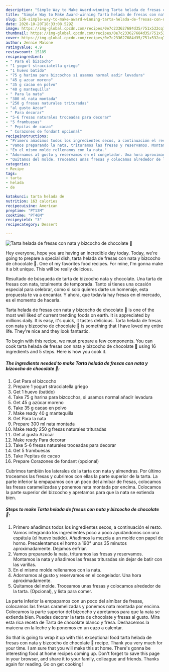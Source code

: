 ```yaml
---
description: "Simple Way to Make Award-winning Tarta helada de fresas con nata y bizcocho de chocolate 💞"
title: "Simple Way to Make Award-winning Tarta helada de fresas con nata y bizcocho de chocolate 💞"
slug: 536-simple-way-to-make-award-winning-tarta-helada-de-fresas-con-nata-y-bizcocho-de-chocolate
date: 2020-10-20T18:33:08.529Z
image: https://img-global.cpcdn.com/recipes/0e7c233627684d35/751x532cq70/tarta-helada-de-fresas-con-nata-y-bizcocho-de-chocolate-💞-foto-principal.jpg
thumbnail: https://img-global.cpcdn.com/recipes/0e7c233627684d35/751x532cq70/tarta-helada-de-fresas-con-nata-y-bizcocho-de-chocolate-💞-foto-principal.jpg
cover: https://img-global.cpcdn.com/recipes/0e7c233627684d35/751x532cq70/tarta-helada-de-fresas-con-nata-y-bizcocho-de-chocolate-💞-foto-principal.jpg
author: Jennie Malone
ratingvalue: 4.9
reviewcount: 15185
recipeingredient:
- " Para el bizcocho"
- "1 yogurt stracciatella griego"
- "1 huevo batido"
- "75 g harina para bizcochos si usamos normal aadir levadura"
- "45 g azcar moreno"
- "35 g cacao en polvo"
- "40 g mantequilla"
- " Para la nata"
- "300 ml nata montada"
- "250 g fresas naturales trituradas"
- "al gusto Azcar"
- " Para decorar"
- "5-6 fresas naturales troceadas para decorar"
- "5 frambuesas"
- " Pepitas de cacao"
- " Corazones de fondant opcional"
recipeinstructions:
- "Primero añadimos todos los ingredientes secos, a continuación el resto. Vamos integrando los ingredientes poco a poco ayudándonos con una espátula (el huevo batido). Añadimos la mezcla a un molde con papel de horno. Precalentamos el horno a 190° unos 35 minutos aproximadamente. Dejamos enfriar."
- "Vamos preparando la nata, trituramos las fresas y reservamos. Montamos la nata y añadimos las fresas trituradas sin dejar de batir con las varillas."
- "En el mismo molde rellenamos con la nata."
- "Adornamos al gusto y reservamos en el congelador. Una hora aproximadamente."
- "Quitamos del molde. Troceamos unas fresas y colocamos alrededor de la tarta. (Opcional), y lista para comer."
categories:
- Recipe
tags:
- tarta
- helada
- de

katakunci: tarta helada de 
nutrition: 163 calories
recipecuisine: American
preptime: "PT13M"
cooktime: "PT46M"
recipeyield: "3"
recipecategory: Dessert

---
```



![Tarta helada de fresas con nata y bizcocho de chocolate 💞](https://img-global.cpcdn.com/recipes/0e7c233627684d35/751x532cq70/tarta-helada-de-fresas-con-nata-y-bizcocho-de-chocolate-💞-foto-principal.jpg)

Hey everyone, hope you are having an incredible day today. Today, we're going to prepare a special dish, tarta helada de fresas con nata y bizcocho de chocolate 💞. One of my favorites food recipes. For mine, I'm gonna make it a bit unique. This will be really delicious.

Resultado de búsqueda de tarta de bizcocho nata y chocolate. Una tarta de fresas con nata, totalmente de temporada. Tanto si tienes una ocasión especial para celebrar, como si solo quieres darte un homenaje, esta propuesta te va a encantar. Y ahora, que todavía hay fresas en el mercado, es el momento de hacerla.

Tarta helada de fresas con nata y bizcocho de chocolate 💞 is one of the most well liked of current trending foods on earth. It is appreciated by millions daily. It is easy, it's quick, it tastes delicious. Tarta helada de fresas con nata y bizcocho de chocolate 💞 is something that I have loved my entire life. They're nice and they look fantastic.


To begin with this recipe, we must prepare a few components. You can cook tarta helada de fresas con nata y bizcocho de chocolate 💞 using 16 ingredients and 5 steps. Here is how you cook it.

<!--inarticleads1-->

##### The ingredients needed to make Tarta helada de fresas con nata y bizcocho de chocolate 💞:

1. Get  Para el bizcocho
1. Prepare 1 yogurt stracciatella griego
1. Get 1 huevo (batido)
1. Take 75 g harina para bizcochos, si usamos normal añadir levadura
1. Get 45 g azúcar moreno
1. Take 35 g cacao en polvo
1. Make ready 40 g mantequilla
1. Get  Para la nata
1. Prepare 300 ml nata montada
1. Make ready 250 g fresas naturales trituradas
1. Get al gusto Azúcar
1. Make ready  Para decorar
1. Take 5-6 fresas naturales troceadas para decorar
1. Get 5 frambuesas
1. Take  Pepitas de cacao
1. Prepare  Corazones de fondant (opcional)


Cubrimos también los laterales de la tarta con nata y almendras. Por último troceamos las fresas y cubrimos con ellas la parte superior de la tarta. La parte inferior la empapamos con un poco del almíbar de fresas, colocamos las fresas caramelizadas y ponemos nata montada por encima. Colocamos la parte superior del bizcocho y apretamos para que la nata se extienda bien. 

<!--inarticleads2-->

##### Steps to make Tarta helada de fresas con nata y bizcocho de chocolate 💞:

1. Primero añadimos todos los ingredientes secos, a continuación el resto. Vamos integrando los ingredientes poco a poco ayudándonos con una espátula (el huevo batido). Añadimos la mezcla a un molde con papel de horno. Precalentamos el horno a 190° unos 35 minutos aproximadamente. Dejamos enfriar.
1. Vamos preparando la nata, trituramos las fresas y reservamos. Montamos la nata y añadimos las fresas trituradas sin dejar de batir con las varillas.
1. En el mismo molde rellenamos con la nata.
1. Adornamos al gusto y reservamos en el congelador. Una hora aproximadamente.
1. Quitamos del molde. Troceamos unas fresas y colocamos alrededor de la tarta. (Opcional), y lista para comer.


La parte inferior la empapamos con un poco del almíbar de fresas, colocamos las fresas caramelizadas y ponemos nata montada por encima. Colocamos la parte superior del bizcocho y apretamos para que la nata se extienda bien. Puedes decorar la tarta de chocolate y fresas al gusto. Mira esta rica receta de Tarta de chocolate blanco y fresa. Deshacemos la maicena en la leche y lo ponemos en un cazo a calentar. 

So that is going to wrap it up with this exceptional food tarta helada de fresas con nata y bizcocho de chocolate 💞 recipe. Thank you very much for your time. I am sure that you will make this at home. There's gonna be interesting food at home recipes coming up. Don't forget to save this page in your browser, and share it to your family, colleague and friends. Thanks again for reading. Go on get cooking!
